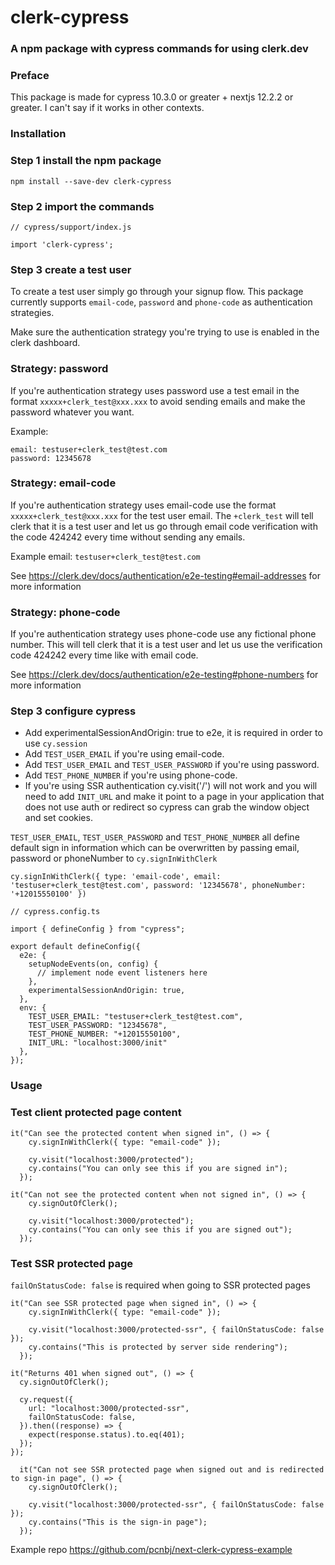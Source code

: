 # clerk-cypress

### A npm package with cypress commands for using clerk.dev

### Preface

This package is made for cypress 10.3.0 or greater + nextjs 12.2.2 or greater. I can't say if it works in other contexts.

### Installation

### Step 1 install the npm package

`npm install --save-dev clerk-cypress`

### Step 2 import the commands

```
// cypress/support/index.js

import 'clerk-cypress';
```

### Step 3 create a test user

To create a test user simply go through your signup flow. This package currently supports `email-code`, `password` and `phone-code` as authentication strategies.

Make sure the authentication strategy you're trying to use is enabled in the clerk dashboard.

### Strategy: password

If you're authentication strategy uses password use a test email in the format `xxxxx+clerk_test@xxx.xxx` to avoid sending emails and make the password whatever you want.

Example:

```
email: testuser+clerk_test@test.com
password: 12345678
```

### Strategy: email-code

If you're authentication strategy uses email-code use the format `xxxxx+clerk_test@xxx.xxx` for the test user email. The `+clerk_test` will tell clerk that it is a test user and let us go through email code verification with the code 424242 every time without sending any emails.

Example email: `testuser+clerk_test@test.com`

See https://clerk.dev/docs/authentication/e2e-testing#email-addresses for more information

### Strategy: phone-code

If you're authentication strategy uses phone-code use any fictional phone number. This will tell clerk that it is a test user and let us use the verification code 424242 every time like with email code.

See https://clerk.dev/docs/authentication/e2e-testing#phone-numbers for more information

### Step 3 configure cypress

- Add experimentalSessionAndOrigin: true to e2e, it is required in order to use `cy.session`
- Add `TEST_USER_EMAIL` if you're using email-code.
- Add `TEST_USER_EMAIL` and `TEST_USER_PASSWORD` if you're using password.
- Add `TEST_PHONE_NUMBER` if you're using phone-code.
- If you're using SSR authentication cy.visit('/') will not work and you will need to add `INIT_URL` and make it point to a page in your application that does not use auth or redirect so cypress can grab the window object and set cookies.

`TEST_USER_EMAIL`, `TEST_USER_PASSWORD` and `TEST_PHONE_NUMBER` all define default sign in information which can be overwritten by passing email, password or phoneNumber to `cy.signInWithClerk`

```
cy.signInWithClerk({ type: 'email-code', email: 'testuser+clerk_test@test.com', password: '12345678', phoneNumber: '+12015550100' })
```

```
// cypress.config.ts

import { defineConfig } from "cypress";

export default defineConfig({
  e2e: {
    setupNodeEvents(on, config) {
      // implement node event listeners here
    },
    experimentalSessionAndOrigin: true,
  },
  env: {
    TEST_USER_EMAIL: "testuser+clerk_test@test.com",
    TEST_USER_PASSWORD: "12345678",
    TEST_PHONE_NUMBER: "+12015550100",
    INIT_URL: "localhost:3000/init"
  },
});

```

### Usage

### Test client protected page content

```
it("Can see the protected content when signed in", () => {
    cy.signInWithClerk({ type: "email-code" });

    cy.visit("localhost:3000/protected");
    cy.contains("You can only see this if you are signed in");
  });
```

```
it("Can not see the protected content when not signed in", () => {
    cy.signOutOfClerk();

    cy.visit("localhost:3000/protected");
    cy.contains("You can only see this if you are signed out");
  });
```

### Test SSR protected page

`failOnStatusCode: false` is required when going to SSR protected pages

```
it("Can see SSR protected page when signed in", () => {
    cy.signInWithClerk({ type: "email-code" });

    cy.visit("localhost:3000/protected-ssr", { failOnStatusCode: false });
    cy.contains("This is protected by server side rendering");
  });
```

```
it("Returns 401 when signed out", () => {
  cy.signOutOfClerk();

  cy.request({
    url: "localhost:3000/protected-ssr",
    failOnStatusCode: false,
  }).then((response) => {
    expect(response.status).to.eq(401);
  });
});
```

```
  it("Can not see SSR protected page when signed out and is redirected to sign-in page", () => {
    cy.signOutOfClerk();

    cy.visit("localhost:3000/protected-ssr", { failOnStatusCode: false });
    cy.contains("This is the sign-in page");
  });
```

Example repo https://github.com/pcnbj/next-clerk-cypress-example
